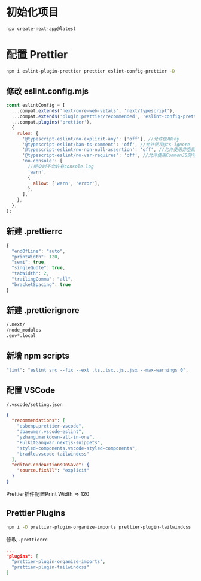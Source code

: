 # 初始化项目

```bash
npx create-next-app@latest
```

# 配置 Prettier

```bash
npm i eslint-plugin-prettier prettier eslint-config-prettier -D
```

## 修改 eslint.config.mjs

```js
const eslintConfig = [
  ...compat.extends('next/core-web-vitals', 'next/typescript'),
  ...compat.extends('plugin:prettier/recommended', 'eslint-config-prettier'),
  ...compat.plugins('prettier'),
  {
    rules: {
      '@typescript-eslint/no-explicit-any': ['off'], //允许使用any
      '@typescript-eslint/ban-ts-comment': 'off', //允许使用@ts-ignore
      '@typescript-eslint/no-non-null-assertion': 'off', //允许使用非空断言
      '@typescript-eslint/no-var-requires': 'off', //允许使用CommonJS的写法
      'no-console': [
        //提交时不允许有console.log
        'warn',
        {
          allow: ['warn', 'error'],
        },
      ],
    },
  },
];
```

## 新建 .prettierrc

```js
{
  "endOfLine": "auto",
  "printWidth": 120,
  "semi": true,
  "singleQuote": true,
  "tabWidth": 2,
  "trailingComma": "all",
  "bracketSpacing": true
}
```

## 新建 .prettierignore

```bash
/.next/
/node_modules
.env*.local
```

## 新增 npm scripts

```bash
"lint": "eslint src --fix --ext .ts,.tsx,.js,.jsx --max-warnings 0",
```

## 配置 VSCode

`/.vscode/setting.json`

```json
{
  "recommendations": [
    "esbenp.prettier-vscode",
    "dbaeumer.vscode-eslint",
    "yzhang.markdown-all-in-one",
    "PulkitGangwar.nextjs-snippets",
    "styled-components.vscode-styled-components",
    "bradlc.vscode-tailwindcss"
  ],
  "editor.codeActionsOnSave": {
    "source.fixAll": "explicit"
  }
}
```

Prettier插件配置Print Width => 120

## Prettier Plugins

```bash
npm i -D prettier-plugin-organize-imports prettier-plugin-tailwindcss
```

修改 `.prettierrc`

```json
...
"plugins": [
  "prettier-plugin-organize-imports",
  "prettier-plugin-tailwindcss"
]
```
